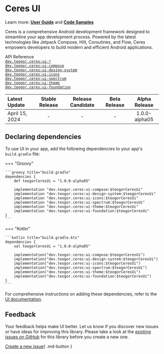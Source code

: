 # Ceres UI

Learn more: **[User Guide](../user-guide.md)** and **[Code Samples](../code-samples.md)**

Ceres is a comprehensive Android development framework designed to streamline your app development process. Powered by the latest technologies like Jetpack Compose, Hilt, Coroutines, and Flow, Ceres empowers developers to build modern and efficient Android applications.

[//]: # (REGION-API-REFERENCE)

API Reference  
[`dev.teogor.ceres:ui-*`](../html/ui)  
[`dev.teogor.ceres:ui-compose`](../html/ui/compose)  
[`dev.teogor.ceres:ui-design-system`](../html/ui/designsystem)  
[`dev.teogor.ceres:ui-icons`](../html/ui/icons)  
[`dev.teogor.ceres:ui-spectrum`](../html/ui/spectrum)  
[`dev.teogor.ceres:ui-theme`](../html/ui/theme)  
[`dev.teogor.ceres:ui-foundation`](../html/ui/ui-foundation)

[//]: # (REGION-API-REFERENCE)

[//]: # (REGION-RELEASE-TABLE)

| Latest Update    |  Stable Release  |  Release Candidate  |  Beta Release  |  Alpha Release  |
|:-----------------|:----------------:|:-------------------:|:--------------:|:---------------:|
| April 15, 2024   |        -         |          -          |       -        |  1.0.0-alpha05  |

[//]: # (REGION-RELEASE-TABLE)

[//]: # (REGION-DEPENDENCIES)

## Declaring dependencies

To use UI in your app, add the following dependencies to your app's `build.gradle` file:

=== "Groovy"

    ```groovy title="build.gradle"
    dependencies {
        def teogorCeresUi = "1.0.0-alpha05"
        
        implementation "dev.teogor.ceres:ui-compose:$teogorCeresUi"
        implementation "dev.teogor.ceres:ui-design-system:$teogorCeresUi"
        implementation "dev.teogor.ceres:ui-icons:$teogorCeresUi"
        implementation "dev.teogor.ceres:ui-spectrum:$teogorCeresUi"
        implementation "dev.teogor.ceres:ui-theme:$teogorCeresUi"
        implementation "dev.teogor.ceres:ui-foundation:$teogorCeresUi"
    }
    ```

=== "Kotlin"

    ```kotlin title="build.gradle.kts"
    dependencies {
        val teogorCeresUi = "1.0.0-alpha05"
        
        implementation("dev.teogor.ceres:ui-compose:$teogorCeresUi")
        implementation("dev.teogor.ceres:ui-design-system:$teogorCeresUi")
        implementation("dev.teogor.ceres:ui-icons:$teogorCeresUi")
        implementation("dev.teogor.ceres:ui-spectrum:$teogorCeresUi")
        implementation("dev.teogor.ceres:ui-theme:$teogorCeresUi")
        implementation("dev.teogor.ceres:ui-foundation:$teogorCeresUi")
    }
    ```

For comprehensive instructions on adding these dependencies, refer to the [UI documentation](../ui/index.md#getting-started-with-ui).

[//]: # (REGION-DEPENDENCIES)

[//]: # (REGION-FEEDBACK)

## Feedback

Your feedback helps make UI better. Let us know if you discover new issues or have
ideas for improving this library. Please take a look at the [existing issues on GitHub](https://github.com/teogor/ceres/issues)
for this library before you create a new one.

[Create a new issue](https://github.com/teogor/ceres/issues/new){ .md-button }

[//]: # (REGION-FEEDBACK)

[//]: # (REGION-VERSION-CHANGELOG)



[//]: # (REGION-VERSION-CHANGELOG)

